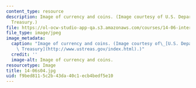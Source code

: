 ```yaml
---
content_type: resource
description: Image of currency and coins. (Image courtesy of U.S. Department of the
  Treasury.)
file: https://ol-ocw-studio-app-qa.s3.amazonaws.com/courses/14-06-intermediate-macroeconomic-theory-spring-2004/f9bed8115c2b43da40c1ecb4bedf5e10_14-06s04.jpg
file_type: image/jpeg
image_metadata:
  caption: "Image of currency and coins. (Image courtesy of\_[U.S. Department of the\
    \ Treasury](http://www.ustreas.gov/index.html).)"
  credit: ''
  image-alt: Image of currency and coins.
resourcetype: Image
title: 14-06s04.jpg
uid: f9bed811-5c2b-43da-40c1-ecb4bedf5e10
---
```

